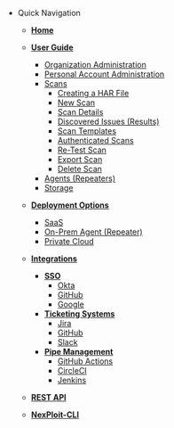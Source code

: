 - Quick Navigation
  - [**Home**](/ "Documentation Home")

  - [**User Guide**](user-guide/overview.md "Overview")
    - [Organization Administration](user-guide/organization-administration/details-and-policies.md)
    - [Personal Account Administration](user-guide/personal-account-administration/details-and-settings.md)
    - [Scans](user-guide/scans/overview.md)
      - [Creating a HAR File](user-guide/scans/creating-HAR-file.md)
      - [New Scan](user-guide/scans/new-scan.md)
      - [Scan Details](user-guide/scans/scan-details.md)
      - [Discovered Issues (Results)](user-guide/scans/issues/overview.md)
      - [Scan Templates](user-guide/scans/templates/overview.md)
      - [Authenticated Scans](user-guide/scans/authenticated-scans.md)
      - [Re-Test Scan](user-guide/scans/re-test-scan.md)
      - [Export Scan](user-guide/scans/export-scan.md)
      - [Delete Scan](user-guide/scans/delete-scan.md)
    - [Agents (Repeaters)](user-guide/agents/overview.md)
    <!-- - [Analysis](user-guide/analysis/overview.md) -->
    - [Storage](user-guide/storage/overview.md)
    <!-- - [Activity Log](user-guide/activity-log/overview.md) -->
  
  - [**Deployment Options**](deployment/overview.md)
    - [SaaS](deployment/saas.md)
    - [On-Prem Agent (Repeater)](deployment/repeater.md)
    - [Private Cloud](deployment/private-cloud.md)

  - [**Integrations**](integrations/overview.md)
    - [**SSO**](integrations/overview.md#sso)
      - [Okta](integrations/okta/okta-integration.md)
      - [GitHub](integrations/github/github-sso-integration.md)
      - [Google](integrations/google/google-sso-integration.md)
    - [**Ticketing Systems**](integrations/overview.md#ticketing)
      - [Jira](integrations/jira/jira-integration.md)
      - [GitHub](integrations/github/github-issues-integration.md)
      - [Slack](integrations/slack/slack-integration.md)
      <!-- - [Bamboo](integrations/bamboo/connect-account.md) -->
    - [**Pipe Management**](integrations/overview.md#pipe)
      - [GitHub Actions](integrations/github-actions/github-actions-integration.md)
      - [CircleCI](integrations/circleci/circleci-integration.md)
      - [Jenkins](integrations/jenkins/jenkins-integration.md)
      <!-- - [Travis CI](integrations/travis-ci/connect-account.md) -->
      <!-- - [ServiceNow](integrations/servicenow/connect-account.md) -->
      <!-- - [TeamCity](integrations/teamcity/connect-account.md) -->
      <!-- - [Azure DevOps](integrations/github/connect-account.md) -->
    <!-- - QA Automation -->
    <!-- - Misc -->
  
  - [**REST API**](api-guide/overview.md)
  
  - [**NexPloit-CLI**](nexploit-cli/overview.md)
  